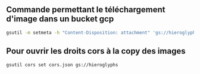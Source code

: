 ## Commande permettant le téléchargement d'image dans un bucket gcp 

```bash
gsutil -m setmeta -h "Content-Disposition: attachment" 'gs://hieroglyphs/**'
```

## Pour ouvrir les droits cors à la copy des images 

```bash
gsutil cors set cors.json gs://hieroglyphs
```